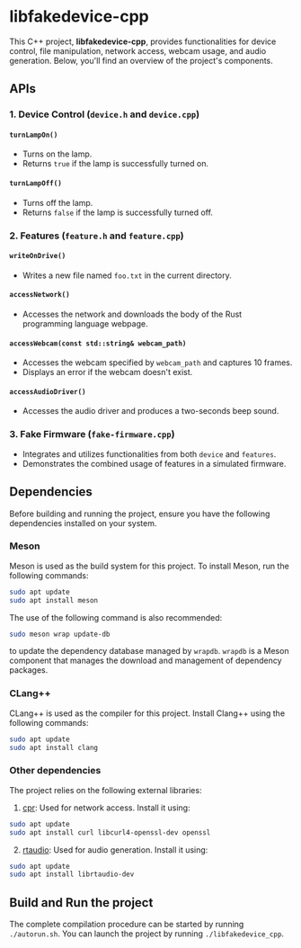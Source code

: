 # libfakedevice-cpp

This C++ project, **libfakedevice-cpp**, provides functionalities for device control, file manipulation, network access, webcam usage, and audio generation. Below, you'll find an overview of the project's components.


## APIs

### 1. Device Control (`device.h` and `device.cpp`)

#### `turnLampOn()`
- Turns on the lamp.
- Returns `true` if the lamp is successfully turned on.

#### `turnLampOff()`
- Turns off the lamp.
- Returns `false` if the lamp is successfully turned off.

### 2. Features (`feature.h` and `feature.cpp`)

#### `writeOnDrive()`
- Writes a new file named `foo.txt` in the current directory.

#### `accessNetwork()`
- Accesses the network and downloads the body of the Rust programming language webpage.

#### `accessWebcam(const std::string& webcam_path)`
- Accesses the webcam specified by `webcam_path` and captures 10 frames.
- Displays an error if the webcam doesn't exist.

#### `accessAudioDriver()`
- Accesses the audio driver and produces a two-seconds beep sound.

### 3. Fake Firmware (`fake-firmware.cpp`)
- Integrates and utilizes functionalities from both `device` and `features`.
- Demonstrates the combined usage of features in a simulated firmware.

## Dependencies

Before building and running the project, ensure you have the following dependencies installed on your system.

### Meson

Meson is used as the build system for this project. To install Meson, run the following commands:

```bash
sudo apt update
sudo apt install meson
```

The use of the following command is also recommended:

```bash
sudo meson wrap update-db
```

to update the dependency database managed by `wrapdb`. `wrapdb` is a Meson component that manages the download and management of dependency packages.

### CLang++

CLang++ is used as the compiler for this project. Install Clang++ using the following commands:

```bash
sudo apt update
sudo apt install clang
```

### Other dependencies

The project relies on the following external libraries:

1. [cpr](https://github.com/libcpr/cpr): Used for network access. Install it using:
```bash
sudo apt update
sudo apt install curl libcurl4-openssl-dev openssl
```

2. [rtaudio](https://github.com/thestk/rtaudio): Used for audio generation. Install it using:
```bash
sudo apt update
sudo apt install librtaudio-dev
```

## Build and Run the project

The complete compilation procedure can be started by running `./autorun.sh`. You can launch the project by running `./libfakedevice_cpp`.
